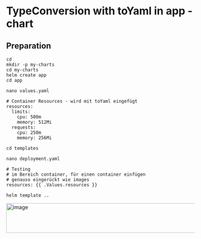 # TypeConversion with toYaml in app - chart

## Preparation 

```
cd
mkdir -p my-charts
cd my-charts
helm create app
cd app
```

```
nano values.yaml
```

```
# Container Resources - wird mit toYaml eingefügt
resources:
  limits:
    cpu: 500m
    memory: 512Mi
  requests:
    cpu: 250m
    memory: 256Mi
```

```
cd templates
```

```
nano deployment.yaml
```

```
# Testing 
# im Bereich container, für einen container einfügen
# genauso eingerückt wie images
resources: {{ .Values.resources }}
```

```
helm template ..
```

<img width="962" height="79" alt="image" src="https://github.com/user-attachments/assets/9b7e6452-8c26-4547-9aa7-a2d67180035b" />


